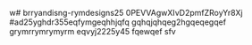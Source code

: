 w# brryandisng-rymdesigns25
0PEVVAgwXIvD2pmfZRoyYr8Xj
#ad25yghdr355eqfymgeqhhjqfq
gqhqjqhqeg2hgqeqegqef
grymrrymrymyrm
eqvyj2225y45
fqewqef
sfv
